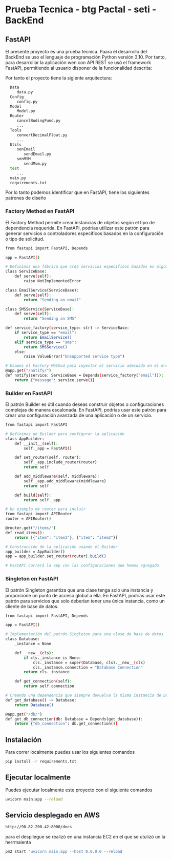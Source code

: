 
# Prueba Tecnica - btg Pactal - seti - BackEnd

## FastAPI

El presente proyecto es una prueba tecnica. Paara el desarrollo del BackEnd se uso el lenguaje de programación Python versión 3.10. Por tanto, para desarrollar la aplicación wen con  API REST se usó el framework FastAPI, permitiendo al usuario disponer de la funcionalidad descrita:

Por tanto el proyecto tiene la sigiente arquitectura:


```bash
  Data
     data.py 
  Config
     config.py
  Model
     Model.py
  Router
     cancelBodingFund.py
     ...
  Tools
     convertDecimalFloat.py
     ...
  Utils
     senEmail
        sendEmail.py
     senMSM
        sendMsm.py
  test
     ...
  main.py
  requirements.txt

```

Por lo tanto podemos identificar que en FastAPI, tiene los siguientes patrones de diseño

### Factory Method en FastAPI

El Factory Method permite crear instancias de objetos según el tipo de dependencia requerida. En FastAPI, podrías utilizar este patrón para generar servicios o controladores específicos basados en la configuración o tipo de solicitud.

```bash
from fastapi import FastAPI, Depends

app = FastAPI()

# Definimos una fábrica que crea servicios específicos basados en algún criterio
class ServiceBase:
    def serve(self):
        raise NotImplementedError

class EmailService(ServiceBase):
    def serve(self):
        return "Sending an email"

class SMSService(ServiceBase):
    def serve(self):
        return "Sending an SMS"

def service_factory(service_type: str) -> ServiceBase:
    if service_type == "email":
        return EmailService()
    elif service_type == "sms":
        return SMSService()
    else:
        raise ValueError("Unsupported service type")

# Usamos el Factory Method para inyectar el servicio adecuado en el endpoint
@app.get("/notify/")
def notify(service: ServiceBase = Depends(service_factory("email"))):
    return {"message": service.serve()}

```

### Builder en FastAPI
El patrón Builder es útil cuando deseas construir objetos o configuraciones complejas de manera escalonada. En FastAPI, podrías usar este patrón para crear una configuración avanzada de una aplicación o de un servicio.

```bash
from fastapi import FastAPI

# Definimos un Builder para configurar la aplicación
class AppBuilder:
    def __init__(self):
        self._app = FastAPI()

    def set_router(self, router):
        self._app.include_router(router)
        return self

    def add_middleware(self, middleware):
        self._app.add_middleware(middleware)
        return self

    def build(self):
        return self._app

# Un ejemplo de router para incluir
from fastapi import APIRouter
router = APIRouter()

@router.get("/items/")
def read_items():
    return [{"item": "item1"}, {"item": "item2"}]

# Construcción de la aplicación usando el Builder
app_builder = AppBuilder()
app = app_builder.set_router(router).build()

# FastAPI correrá la app con las configuraciones que hemos agregado

```

### Singleton en FastAPI

El patrón Singleton garantiza que una clase tenga solo una instancia y proporcione un punto de acceso global a ella. En FastAPI, podrías usar este patrón para servicios que solo deberían tener una única instancia, como un cliente de base de datos.

```bash
from fastapi import FastAPI, Depends

app = FastAPI()

# Implementación del patrón Singleton para una clase de base de datos
class Database:
    _instance = None

    def __new__(cls):
        if cls._instance is None:
            cls._instance = super(Database, cls).__new__(cls)
            cls._instance.connection = "Database Connection"
        return cls._instance

    def get_connection(self):
        return self.connection

# Creando una dependencia que siempre devuelva la misma instancia de Database
def get_database() -> Database:
    return Database()

@app.get("/db/")
def get_db_connection(db: Database = Depends(get_database)):
    return {"db_connection": db.get_connection()}


```

## Instalación
Para correr localmente puedes usar los siguientes comandos

```bash
pip install -r requirements.txt

```

## Ejecutar localmente 
Puedes ejecutar localmente este proyecto con el siguiente comandos

```bash
uvicorn main:app --reload

```

## Servicio desplegado en AWS

```bash
http://98.82.200.42:8000/docs

```

para el despliegue se realizó en una instancia EC2 en el que se utulizó un la herrmaienta

```bash
pm2 start "uvicorn main:app --host 0.0.0.0 --reload

```

